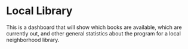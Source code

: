 # Local Library
This is a dashboard that will show which books are available, which are currently out, and other general statistics about the program for a local neighborhood library.
